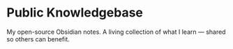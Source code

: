 # Public Knowledgebase
My open-source Obsidian notes. A living collection of what I learn — shared so others can benefit.
